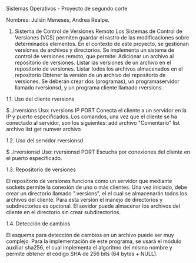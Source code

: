 Sistemas Operativos - Proyecto de segundo corte

Nombres: Julián Meneses, Andrea Realpe.

1. Sistema de Control de Versiones Remoto
Los Sistemas de Control de Versiones (VCS) permiten guardar el rastro de las
modificaciones sobre determinados elementos. En el contexto de este proyecto,
se gestionan versiones de archivos y directorios. Se implementa un sistema de
control de versiones remoto, que permite:
Adicionar un archivo al repositorio de versiones.
Listar las versiones de un archivo en el repositorio de versiones.
Listar todos los archivos almacenados en el repositorio Obtener la versión de un
archivo del repositorio de versiones.
Se deberán crear dos (programas), un programaservidor llamado rversionsd, y un programa cliente llamado rversions.

1.1. Uso del cliente rversions

$ ./rversions 
Uso: rversions IP PORT Conecta el cliente a un servidor en la IP y puerto especificados. Los comandos, una vez que el cliente se ha conectado al servidor,
son los siguientes: add archivo "Comentario" list archivo list get numver archivo

1.2. Uso del servidor rversionsd

$ ./rversionsd 
Uso: rversionsd PORT Escucha por conexiones del cliente en el puerto especificado.

1.3. Repositorio de versiones

El repositorio de versiones funciona como un servidor que mediante sockets permite 
la conexión de uno o más clientes. Una vez iniciado, debe crear un directorio llamado
".versions", el el cual se almacenarán todos los archivos del cliente. Para esta versión
el manejo de directorios y subdirectorios es opcional. El sevidor puede almacenar 
los archivos del cliente en el directorio sin crear subdirectorios.

1.4. Detección de cambios

El esquema para detección de cambios en un archivo puede ser muy complejo. 
Para la implementación de este programa, se usará el módulo auxiliar sha256, el cual 
implementa el algoritmo del mismo nombre y permite obtener el código SHA de 256 bits 
(64 bytes + NULL).
